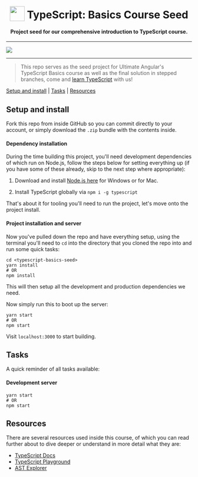 <h1 align="center">
<img width="40" valign="bottom" src="https://ultimateangular.com/assets/img/categories/typescript.svg">
TypeScript: Basics Course Seed
</h1>
<h4 align="center">Project seed for our comprehensive introduction to TypeScript course.</h4>

---

<a href="https://ultimateangular.com" target="_blank"><img src="https://ultimateangular.com/assets/img/banner.jpg"></a>

---

> This repo serves as the seed project for Ultimate Angular's TypeScript Basics course as well as the final solution in stepped branches, come and [learn TypeScript](https://ultimateangular.com/courses/) with us!

[Setup and install](#setup-and-install) | [Tasks](#tasks) |
[Resources](#resources)

## Setup and install

Fork this repo from inside GitHub so you can commit directly to your account, or
simply download the `.zip` bundle with the contents inside.

#### Dependency installation

During the time building this project, you'll need development dependencies of
which run on Node.js, follow the steps below for setting everything up (if you
have some of these already, skip to the next step where appropriate):

1. Download and install [Node.js here](https://nodejs.org/en/download/) for
   Windows or for Mac.

2. Install TypeScript globally via `npm i -g typescript`

That's about it for tooling you'll need to run the project, let's move onto the
project install.

#### Project installation and server

Now you've pulled down the repo and have everything setup, using the terminal
you'll need to `cd` into the directory that you cloned the repo into and run
some quick tasks:

```
cd <typescript-basics-seed>
yarn install
# OR
npm install
```

This will then setup all the development and production dependencies we need.

Now simply run this to boot up the server:

```
yarn start
# OR
npm start
```

Visit `localhost:3000` to start building.

## Tasks

A quick reminder of all tasks available:

#### Development server

```
yarn start
# OR
npm start
```

## Resources

There are several resources used inside this course, of which you can read
further about to dive deeper or understand in more detail what they are:

* [TypeScript Docs](https://www.typescriptlang.org)
* [TypeScript Playground](https://www.typescriptlang.org/play)
* [AST Explorer](https://astexplorer.net)